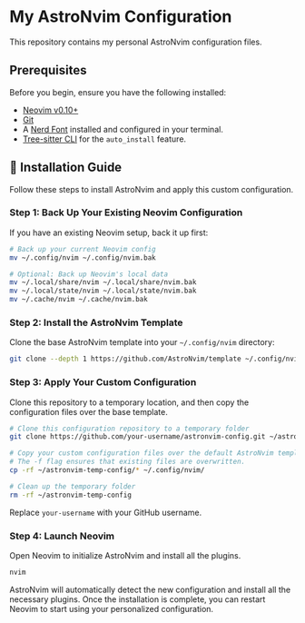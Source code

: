 # My AstroNvim Configuration

This repository contains my personal AstroNvim configuration files.

##  Prerequisites

Before you begin, ensure you have the following installed:

-   [Neovim v0.10+](https://github.com/neovim/neovim/releases/tag/stable)
-   [Git](https://git-scm.com/)
-   A [Nerd Font](https://www.nerdfonts.com/font-downloads) installed and configured in your terminal.
-   [Tree-sitter CLI](https://github.com/tree-sitter/tree-sitter/blob/master/crates/cli/README.md) for the `auto_install` feature.

## 🚀 Installation Guide

Follow these steps to install AstroNvim and apply this custom configuration.

### Step 1: Back Up Your Existing Neovim Configuration

If you have an existing Neovim setup, back it up first:

```sh
# Back up your current Neovim config
mv ~/.config/nvim ~/.config/nvim.bak

# Optional: Back up Neovim's local data
mv ~/.local/share/nvim ~/.local/share/nvim.bak
mv ~/.local/state/nvim ~/.local/state/nvim.bak
mv ~/.cache/nvim ~/.cache/nvim.bak
```

### Step 2: Install the AstroNvim Template

Clone the base AstroNvim template into your `~/.config/nvim` directory:

```sh
git clone --depth 1 https://github.com/AstroNvim/template ~/.config/nvim
```

### Step 3: Apply Your Custom Configuration

Clone this repository to a temporary location, and then copy the configuration files over the base template.

```sh
# Clone this configuration repository to a temporary folder
git clone https://github.com/your-username/astronvim-config.git ~/astronvim-temp-config

# Copy your custom configuration files over the default AstroNvim template.
# The -f flag ensures that existing files are overwritten.
cp -rf ~/astronvim-temp-config/* ~/.config/nvim/

# Clean up the temporary folder
rm -rf ~/astronvim-temp-config
```

Replace `your-username` with your GitHub username.

### Step 4: Launch Neovim

Open Neovim to initialize AstroNvim and install all the plugins.

```sh
nvim
```

AstroNvim will automatically detect the new configuration and install all the necessary plugins. Once the installation is complete, you can restart Neovim to start using your personalized configuration.
